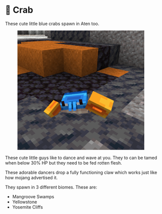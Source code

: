 # 🦀 Crab

These cute little blue crabs spawn in Aten too.

<figure><img src="../../.gitbook/assets/crab.webp" alt=""><figcaption></figcaption></figure>

These cute little guys like to dance and wave at you. They to can be tamed when below 30% HP but they need to be fed rotten flesh.

These adorable dancers drop a fully functioning claw which works just like how mojang advertised it.

They spawn in 3 different biomes. These are:

* Mangroove Swamps
* Yellowstone
* Yosemite Cliffs

